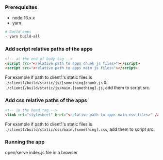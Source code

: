 ### Prerequisites

- node 16.x.x
- yarn

```bash
# Build apps
- yarn build-all
```

### Add script relative paths of the apps

```html
<!-- at the end of body tag -->
<script src="<relative path to apps chunk js files>"></script>
<script src="<relative path to apps main js files>"></script>
```

For example if path to client1's static files is
`./client1/build/static/js/[something]chunk.js` & `./client1/build/static/js/main.[something].js`, add them to script src.


### Add css relative paths of the apps

```html
<!-- in the head tag -->
<link rel="stylesheet" href="<relative path to apps main css files>" />
```

For example if path to client1's static files is
`./client1/build/static/css/main.[something].css`, add them to script src.


### Running the app

open/serve index.js file in a browser
